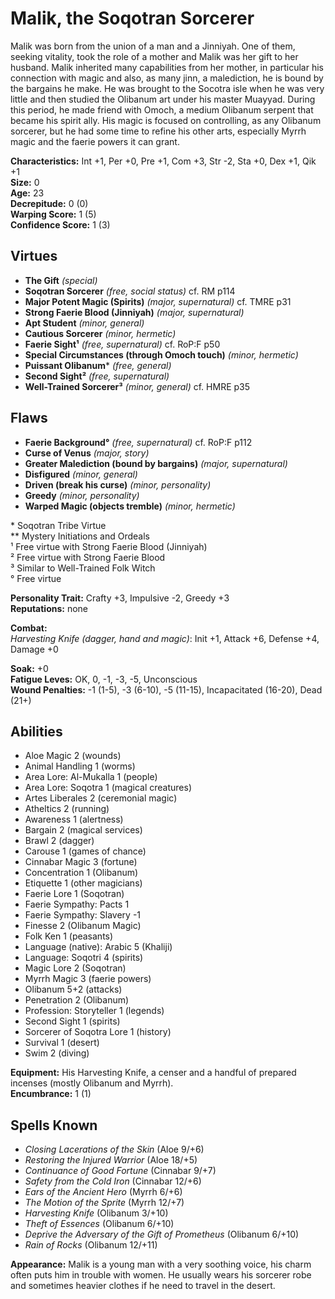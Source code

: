 # Malik, the Soqotran Sorcerer

Malik was born from the union of a man and a Jinniyah. One of them, seeking vitality, took the role of a mother and Malik was her gift to her husband. Malik inherited many capabilities from her mother, in particular his connection with magic and also, as many jinn, a malediction, he is bound by the bargains he make. He was brought to the Socotra isle when he was very little and then studied the Olibanum art under his master Muayyad. During this period, he made friend with Omoch, a medium Olibanum serpent that became his spirit ally. His magic is focused on controlling, as any Olibanum sorcerer, but he had some time to refine his other arts, especially Myrrh magic and the faerie powers it can grant.

**Characteristics:** Int +1, Per +0, Pre +1, Com +3, Str -2, Sta +0, Dex +1, Qik +1  
**Size:** 0  
**Age:** 23  
**Decrepitude:** 0 (0)  
**Warping Score:** 1 (5)  
**Confidence Score:** 1 (3)

## Virtues

- **The Gift** _(special)_
- **Soqotran Sorcerer** _(free, social status)_ cf. RM p114
- **Major Potent Magic (Spirits)** _(major, supernatural)_ cf. TMRE p31
- **Strong Faerie Blood (Jinniyah)** _(major, supernatural)_
- **Apt Student** _(minor, general)_
- **Cautious Sorcerer** _(minor, hermetic)_
- **Faerie Sight¹** _(free, supernatural)_ cf. RoP:F p50
- **Special Circumstances (through Omoch touch)** _(minor, hermetic)_
- **Puissant Olibanum**\* _(free, general)_
- **Second Sight²** _(free, supernatural)_
- **Well-Trained Sorcerer³** _(minor, general)_ cf. HMRE p35

## Flaws
- **Faerie Background°** _(free, supernatural)_ cf. RoP:F p112
- **Curse of Venus** _(major, story)_
- **Greater Malediction (bound by bargains)** _(major, supernatural)_
- **Disfigured** _(minor, general)_
- **Driven (break his curse)** _(minor, personality)_
- **Greedy** _(minor, personality)_
- **Warped Magic (objects tremble)** _(minor, hermetic)_

\* Soqotran Tribe Virtue  
** Mystery Initiations and Ordeals  
¹ Free virtue with Strong Faerie Blood (Jinniyah)  
² Free virtue with Strong Faerie Blood  
³ Similar to Well-Trained Folk Witch  
° Free virtue

**Personality Trait:** Crafty +3, Impulsive -2, Greedy +3  
**Reputations:** none

**Combat:**  
*Harvesting Knife (dagger, hand and magic)*: Init +1, Attack +6, Defense +4, Damage +0  

**Soak:** +0  
**Fatigue Leves:** OK, 0, -1, -3, -5, Unconscious  
**Wound Penalties:** -1 (1-5), -3 (6-10), -5 (11-15), Incapacitated (16-20), Dead (21+)

## Abilities

+ Aloe Magic 2 (wounds)
+ Animal Handling 1 (worms)
+ Area Lore: Al-Mukalla 1 (people)
+ Area Lore: Soqotra 1 (magical creatures)
+ Artes Liberales 2 (ceremonial magic)
+ Atheltics 2 (running)
+ Awareness 1 (alertness)
+ Bargain 2 (magical services)
+ Brawl 2 (dagger)
+ Carouse 1 (games of chance)
+ Cinnabar Magic 3 (fortune)
+ Concentration 1 (Olibanum)
+ Etiquette 1 (other magicians)
+ Faerie Lore 1 (Soqotran)
+ Faerie Sympathy: Pacts 1
+ Faerie Sympathy: Slavery -1
+ Finesse 2 (Olibanum Magic)
+ Folk Ken 1 (peasants)
+ Language (native): Arabic 5 (Khaliji)
+ Language: Soqotri 4 (spirits)
+ Magic Lore 2 (Soqotran)
+ Myrrh Magic 3 (faerie powers)
+ Olibanum 5+2 (attacks)
+ Penetration 2 (Olibanum)
+ Profession: Storyteller 1 (legends)
+ Second Sight 1 (spirits)
+ Sorcerer of Soqotra Lore 1 (history)
+ Survival 1 (desert)
+ Swim 2 (diving)

**Equipment:** His Harvesting Knife, a censer and a handful of prepared incenses (mostly Olibanum and Myrrh).  
**Encumbrance:** 1 (1)

## Spells Known

+ *Closing Lacerations of the Skin* (Aloe 9/+6)
+ *Restoring the Injured Warrior* (Aloe 18/+5)
+ *Continuance of Good Fortune* (Cinnabar 9/+7)
+ *Safety from the Cold Iron* (Cinnabar 12/+6)
+ *Ears of the Ancient Hero* (Myrrh 6/+6)
+ *The Motion of the Sprite* (Myrrh 12/+7)
+ *Harvesting Knife* (Olibanum 3/+10)
+ *Theft of Essences* (Olibanum 6/+10)
+ *Deprive the Adversary of the Gift of Prometheus* (Olibanum 6/+10)
+ *Rain of Rocks* (Olibanum 12/+11)

**Appearance:** Malik is a young man with a very soothing voice, his charm often puts him in trouble with women. He usually wears his sorcerer robe and sometimes heavier clothes if he need to travel in the desert.  
